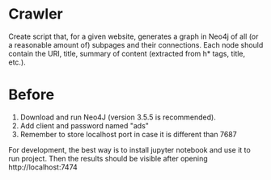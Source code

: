 # Crawler

Create script that, for a given website, generates a graph in Neo4j of
all (or a reasonable amount of) subpages and their connections. Each
node should contain the URI, title, summary of content (extracted from
h\* tags, title, etc.).

# Before

1. Download and run Neo4J (version 3.5.5 is recommended).
2. Add client and password named "ads"
3. Remember to store localhost port in case it is different than 7687

For development, the best way is to install jupyter notebook and use it to run project.
Then the results should be visible after opening http://localhost:7474 
